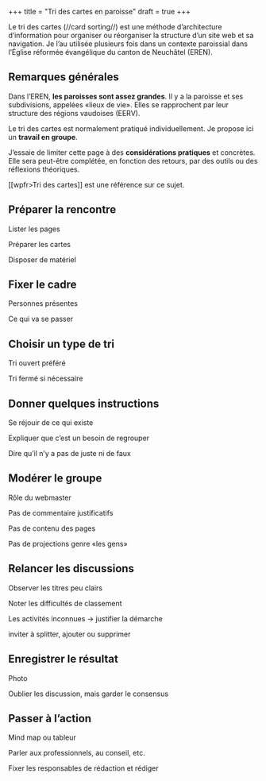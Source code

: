 +++
title = "Tri des cartes en paroisse"
draft = true
+++

Le tri des cartes (//card sorting//) est une méthode d’architecture d’information pour organiser ou réorganiser la structure d’un site web et sa navigation. Je l’au utilisée plusieurs fois dans un contexte paroissial dans l’Église réformée évangélique du canton de Neuchâtel (EREN).

## Remarques générales

Dans l’EREN, **les paroisses sont assez grandes**. Il y a la paroisse et ses subdivisions, appelées «lieux de vie». Elles se rapprochent par leur structure des régions vaudoises (EERV).

Le tri des cartes est normalement pratiqué individuellement. Je propose ici un **travail en groupe**.

J’essaie de limiter cette page à des **considérations pratiques** et concrètes. Elle sera peut-être complétée, en fonction des retours, par des outils ou des réflexions théoriques.

[[wpfr>Tri des cartes]] est une référence sur ce sujet.

## Préparer la rencontre

Lister les pages

Préparer les cartes

Disposer de matériel

## Fixer le cadre

Personnes présentes

Ce qui va se passer

## Choisir un type de tri

Tri ouvert préféré

Tri fermé si nécessaire

## Donner quelques instructions

Se réjouir de ce qui existe

Expliquer que c’est un besoin de regrouper

Dire qu’il n’y a pas de juste ni de faux

## Modérer le groupe

Rôle du webmaster

Pas de commentaire justificatifs

Pas de contenu des pages

Pas de projections genre «les gens»

## Relancer les discussions

Observer les titres peu clairs

Noter les difficultés de classement

Les activités inconnues -> justifier la démarche

inviter à splitter, ajouter ou supprimer

## Enregistrer le résultat

Photo

Oublier les discussion, mais garder le consensus

## Passer à l’action

Mind map ou tableur

Parler aux professionnels, au conseil, etc.

Fixer les responsables de rédaction et rédiger
